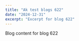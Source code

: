 ```yaml
---
title: "Ak test blogs 622"
date: "2024-12-31"
excerpt: "Excerpt for blog 622"
---
```


Blog content for blog 622